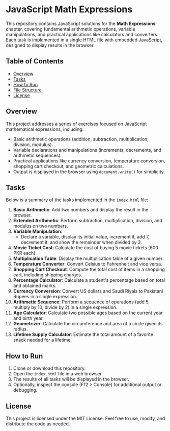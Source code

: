 JavaScript Math Expressions
===========================

This repository contains JavaScript solutions for the **Math Expressions** chapter, covering fundamental arithmetic operations, variable manipulations, and practical applications like calculators and converters. Each task is implemented in a single HTML file with embedded JavaScript, designed to display results in the browser.

Table of Contents
-----------------

-   [Overview](https://grok.com/chat/10892297-b564-4b95-ac57-976461d5eb05#overview)
-   [Tasks](https://grok.com/chat/10892297-b564-4b95-ac57-976461d5eb05#tasks)
-   [How to Run](https://grok.com/chat/10892297-b564-4b95-ac57-976461d5eb05#how-to-run)
-   [File Structure](https://grok.com/chat/10892297-b564-4b95-ac57-976461d5eb05#file-structure)
-   [License](https://grok.com/chat/10892297-b564-4b95-ac57-976461d5eb05#license)

Overview
--------

This project addresses a series of exercises focused on JavaScript mathematical expressions, including:

-   Basic arithmetic operations (addition, subtraction, multiplication, division, modulus).
-   Variable declarations and manipulations (increments, decrements, and arithmetic sequences).
-   Practical applications like currency conversion, temperature conversion, shopping cart checkout, and geometric calculations.
-   Output is displayed in the browser using `document.write()` for simplicity.

Tasks
-----

Below is a summary of the tasks implemented in the `index.html` file:

1.  **Basic Arithmetic**: Add two numbers and display the result in the browser.
2.  **Extended Arithmetic**: Perform subtraction, multiplication, division, and modulus on two numbers.
3.  **Variable Manipulation**:
    -   Declare a variable, display its initial value, increment it, add 7, decrement it, and show the remainder when divided by 3.
4.  **Movie Ticket Cost**: Calculate the cost of buying 5 movie tickets (600 PKR each).
5.  **Multiplication Table**: Display the multiplication table of a given number.
6.  **Temperature Converter**: Convert Celsius to Fahrenheit and vice versa.
7.  **Shopping Cart Checkout**: Compute the total cost of items in a shopping cart, including shipping charges.
8.  **Percentage Calculator**: Calculate a student's percentage based on total and obtained marks.
9.  **Currency Conversion**: Convert US dollars and Saudi Riyals to Pakistani Rupees in a single expression.
10. **Arithmetic Sequence**: Perform a sequence of operations (add 5, multiply by 10, divide by 2) in a single expression.
11. **Age Calculator**: Calculate two possible ages based on the current year and birth year.
12. **Geometrizer**: Calculate the circumference and area of a circle given its radius.
13. **Lifetime Supply Calculator**: Estimate the total amount of a favorite snack needed for a lifetime.

How to Run
----------

1.  Clone or download this repository.
2.  Open the `index.html` file in a web browser.
3.  The results of all tasks will be displayed in the browser.
4.  Optionally, inspect the console (F12 > Console) for additional output or debugging.



License
-------

This project is licensed under the MIT License. Feel free to use, modify, and distribute the code as needed.
